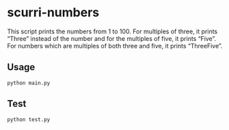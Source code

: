 # scurri-numbers
This script  prints the numbers from 1 to 100. For multiples of three, it prints “Three” instead of the number and for the multiples of five, it prints “Five”. For numbers which are multiples of both three and five, it prints “ThreeFive”.
## Usage
`python main.py`
## Test
`python test.py`